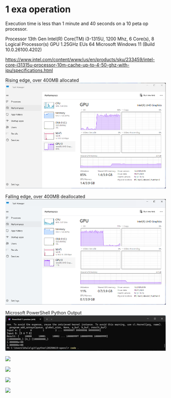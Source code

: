 # 1 exa operation

Execution time is less than 1 minute and 40 seconds on a 10 peta op processor.

Processor 13th Gen Intel(R) Core(TM) i3-1315U, 1200 Mhz, 6 Core(s), 8 Logical Processor(s)
GPU 1.25GHz
EUs 64
Microsoft Windows 11 (Build 10.0.26100.4202)

https://www.intel.com/content/www/us/en/products/sku/233459/intel-core-i31315u-processor-10m-cache-up-to-4-50-ghz-with-ipu/specifications.html

Rising edge,
over 400MB allocated
![](https://raw.githubusercontent.com/khalidjshaikh/20250615-opencl/refs/heads/main/images/Screenshot%202025-07-06%20113100.png)

Falling edge,
over 400MB deallocated
![](https://raw.githubusercontent.com/khalidjshaikh/20250615-opencl/refs/heads/main/images/Screenshot%202025-07-06%20112950.png)

Microsoft PowerShell Python Output
![](https://raw.githubusercontent.com/khalidjshaikh/20250615-opencl/refs/heads/main/images/Screenshot%202025-07-06%20114110.png)

![](https://computationalmodelling.bitbucket.io/tools/PyOpenCL/opencl_logo.jpg)

![](https://www.python.org/static/img/psf-logo.png)

![](https://upload.wikimedia.org/wikipedia/commons/6/64/Intel-logo-2022.png)

![](https://upload.wikimedia.org/wikipedia/commons/9/96/Microsoft_logo_%282012%29.svg)